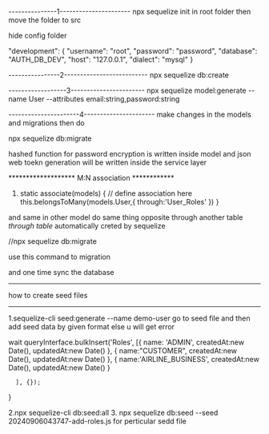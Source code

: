 ---------------1----------------------
npx sequelize init in root folder then move the folder to src

hide config folder

"development": {
    "username": "root",
    "password": "password",
    "database": "AUTH_DB_DEV",
    "host": "127.0.0.1",
    "dialect": "mysql"
  }

----------------2--------------------------
npx sequelize db:create 

------------------3-----------------------
npx sequelize model:generate --name User --attributes email:string,password:string

----------------------4----------------------
make changes in the models and migrations then do

npx sequelize db:migrate



hashed function for password encryption is written inside model and json web toekn generation will be written inside the service layer

******************* M:N association ************ 
1. static associate(models) {
      // define association here
      this.belongsToMany(models.User,{
        through:'User_Roles'
      })
    }

and same in other model do same thing opposite through another table *through table* automatically creted by sequelize 

//npx sequelize db:migrate 

use this command to migration

and one time sync the database


*******************
how to create seed files 
*********************

1.sequelize-cli seed:generate --name demo-user
go to seed file and then add seed data by given format else u will get error 

wait queryInterface.bulkInsert('Roles', [{
         name: 'ADMIN',
         createdAt:new Date(),
         updatedAt:new Date()
       },
      {
        name:"CUSTOMER",
        createdAt:new Date(),
        updatedAt:new Date()
      },
      {
        name:'AIRLINE_BUSINESS',
        createdAt:new Date(),
        updatedAt:new Date()
      }
      
      ], {});
  }

2.npx sequelize-cli db:seed:all
3. npx sequelize db:seed --seed  20240906043747-add-roles.js   for perticular sedd file